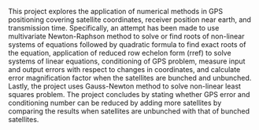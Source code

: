 This project explores the application of numerical methods in GPS positioning covering satellite coordinates,
receiver position near earth, and transmission time. Specifically, an attempt has been made to use multivariate
Newton-Raphson method to solve or find roots of non-linear systems of equations followed by quadratic
formula to find exact roots of the equation, application of reduced row echelon form (rref) to solve systems
of linear equations, conditioning of GPS problem, measure input and output errors with respect to changes in
coordinates, and calculate error magnification factor when the satellites are bunched and unbunched. Lastly,
the project uses Gauss-Newton method to solve non-linear least squares problem. The project concludes by
stating whether GPS error and conditioning number can be reduced by adding more satellites by comparing the
results when satellites are unbunched with that of bunched satellites.
